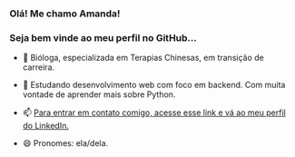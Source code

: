 ### Olá! Me chamo Amanda!
### Seja bem vinde ao meu perfil no GitHub...


<!--
**amandahammes/amandahammes** is a ✨ _special_ ✨ repository because its `README.md` (this file) appears on your GitHub profile.-->

- 🔭 Bióloga, especializada em Terapias Chinesas, em transição de carreira.

- 🌱 Estudando desenvolvimento web com foco em backend. Com muita vontade de aprender mais sobre Python.

- 📫 [Para entrar em contato comigo, acesse esse link e vá ao meu perfil do LinkedIn.](https://www.linkedin.com/in/amanda-hammes/)

- 😄 Pronomes: ela/dela.


